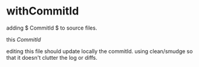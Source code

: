 # withCommitId
adding $ CommitId $ to source files.

this $CommitId$

editing this file should update locally the commitId.
using clean/smudge so that it doesn't clutter the log or diffs.
